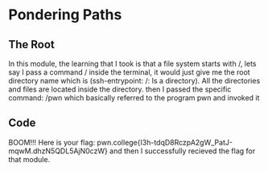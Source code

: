 # Pondering Paths
## The Root
In this module, the learning that I took is that a file system starts with /, lets say I pass a command / inside the terminal, it would just give me the root directory name which is (ssh-entrypoint: /: Is a directory).
All the directories and files are located inside the directory.
then I passed the specific command: /pwn which basically referred to the program pwn and invoked it
## Code 
BOOM!!!
Here is your flag:
pwn.college{I3h-tdqD8RczpA2gW_PatJ-mqwM.dhzN5QDL5AjN0czW}
and then I successfully recieved the flag for that module.
